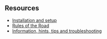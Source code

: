 ## Resources

* [Installation and setup](install.md)
* [Rules of the Road](rules_of_the_road.md)
* [Information, hints, tips and troubleshooting](troubleshooting.md)
